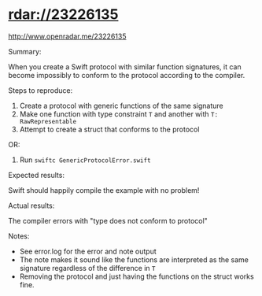 # <rdar://23226135>

<http://www.openradar.me/23226135>

Summary:

When you create a Swift protocol with similar function signatures, it
can become impossibly to conform to the protocol according to the
compiler.

Steps to reproduce:

1. Create a protocol with generic functions of the same signature
2. Make one function with type constraint `T` and another with `T: RawRepresentable`
3. Attempt to create a struct that conforms to the protocol

OR:

1. Run `swiftc GenericProtocolError.swift`

Expected results:

Swift should happily compile the example with no problem!

Actual results:

The compiler errors with "type does not conform to protocol"

Notes:

- See error.log for the error and note output
- The note makes it sound like the functions are interpreted as the same
  signature regardless of the difference in `T`
- Removing the protocol and just having the functions on the struct
  works fine.
